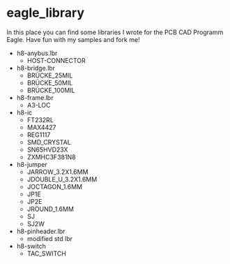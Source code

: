 # eagle_library

In this place you can find some libraries I wrote for the PCB CAD Programm Eagle. Have fun with my samples and fork me!

- h8-anybus.lbr
  - HOST-CONNECTOR
- h8-bridge.lbr
  - BRÜCKE_25MIL
  - BRÜCKE_50MIL
  - BRÜCKE_100MIL
- h8-frame.lbr
  - A3-LOC
- h8-ic
  - FT232RL
  - MAX4427
  - REG1117
  - SMD_CRYSTAL
  - SN65HVD23X
  - ZXMHC3F381N8
- h8-jumper
  - JARROW_3.2X1.6MM
  - JDOUBLE_U_3.2X1.6MM
  - JOCTAGON_1.6MM
  - JP1E
  - JP2E
  - JROUND_1.6MM
  - SJ
  - SJ2W
- h8-pinheader.lbr
  - modified std lbr
- h8-switch
  - TAC_SWITCH
  
  
  